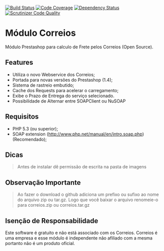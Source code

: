 [![Build Status](https://travis-ci.org/XRSites/correios.png)](https://travis-ci.org/XRSites/correios)
[![Code Coverage](https://scrutinizer-ci.com/g/XRSites/correios/badges/coverage.png?b=master)](https://scrutinizer-ci.com/g/XRSites/correios/?branch=master)
[![Dependency Status](https://www.versioneye.com/user/projects/5918cec5eb858e0051b5966b/badge.svg?style=flat-square)](https://www.versioneye.com/user/projects/5918cec5eb858e0051b5966b)
[![Scrutinizer Code Quality](https://scrutinizer-ci.com/g/XRSites/correios/badges/quality-score.png?b=master)](https://scrutinizer-ci.com/g/XRSites/correios/?branch=master)

Módulo Correios
===============

Módulo Prestashop para calculo de Frete pelos Correios (Open Source).

Features
--------

* Utiliza o novo Webservice dos Correios;
* Portada para novas versões do Prestashop (1.4);
* Sistema de rastreio embutido;
* Cache dos Requests para acelerar o carregamento;
* Exibe o Prazo de Entrega do serviço selecionado.
* Possibilidade de Alternar entre SOAPClient ou NuSOAP

Requisitos
----------

* PHP 5.3 (ou superior);
* SOAP extension (http://www.php.net/manual/en/intro.soap.php) (Recomendado);

Dicas
-----

> Antes de instalar dê permissão de escrita na pasta de imagens

Observação Importante
---------------------

> Ao fazer o download o github adiciona um prefixo ou sufixo ao nome do arquivo zip ou tar.gz.
> Logo que você baixar o arquivo renomeie-o para correios.zip ou correios.tar.gz

Isenção de Responsabilidade
---------------------------

Este software é gratuito e não está associado com os Correios. 
Correios é uma empresa e esse módulo é independente não afiliado com a mesma portanto não é 
um produto oficial.

